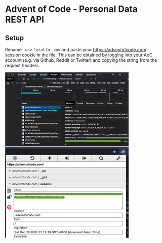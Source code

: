 # Advent of Code - Personal Data REST API

## Setup
Rename `.env.local` to `.env` and paste your https://adventofcode.com session cookie in the file. This can be obtained by logging into your AoC account (e.g. via Github, Reddit or Twitter) and copying the string from the request headers.

<img src="pictures/network.png" width="400" alt="Retrieving session cookie from site inspector" />

<img src="pictures/cookie.png" width="400" alt="Retrieving session cookie via EditThisCookie" />